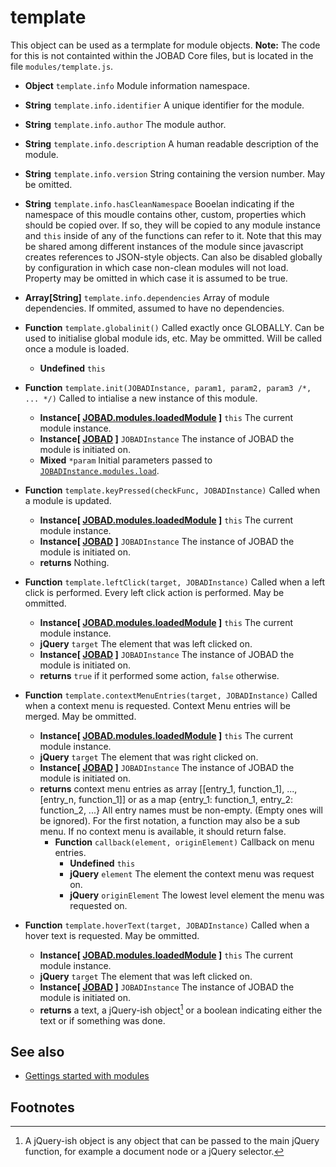 # template

This object can be used as a termplate for module objects. **Note:** The code for this is not containted within the JOBAD Core files, but is located in the file `modules/template.js`. 

* **Object** `template.info` Module information namespace. 
* **String** `template.info.identifier` A unique identifier for the module. 
* **String** `template.info.author` The module author. 
* **String** `template.info.description` A human readable description of the module. 
* **String** `template.info.version` String containing the version number. May be omitted. 
* **String** `template.info.hasCleanNamespace` Booelan indicating if the namespace of this moudle contains other, custom, properties which should be copied over. If so, they will be copied to any module instance and `this` inside of any of the functions can refer to it. Note that this may be shared among different instances of the module since javascript creates references to JSON-style objects. Can also be disabled globally by configuration in which case non-clean modules will not load. Property may be omitted in which case it is assumed to be true. 
* **Array[String]** `template.info.dependencies` Array of module dependencies. If ommited, assumed to have no dependencies. 

* **Function** `template.globalinit()` Called exactly once GLOBALLY. Can be used to initialise global module ids, etc. May be ommitted. Will be called once a module is loaded. 
	* **Undefined** `this`
* **Function** `template.init(JOBADInstance, param1, param2, param3 /*, ... */)` Called to intialise a new instance of this module. 
	* **Instance[ [JOBAD.modules.loadedModule](JOBAD/JOBAD.modules/loadedModule.md) ]** `this` The current module instance. 
	* **Instance[ [JOBAD](JOBAD/JOBADInstance/index.md) ]** `JOBADInstance` The instance of JOBAD the module is initiated on. 
	* **Mixed** `*param` Initial parameters passed to [`JOBADInstance.modules.load`](JOBAD/JOBADInstance/modules.md). 
* **Function** `template.keyPressed(checkFunc, JOBADInstance)` Called when a module is updated. 
	* **Instance[ [JOBAD.modules.loadedModule](JOBAD/JOBAD.modules/loadedModule.md) ]** `this` The current module instance. 
	* **Instance[ [JOBAD](JOBAD/JOBADInstance/index.md) ]** `JOBADInstance` The instance of JOBAD the module is initiated on. 
	* **returns** Nothing. 
* **Function** `template.leftClick(target, JOBADInstance)` Called when a left click is performed.  Every left click action is performed. May be ommitted. 
	* **Instance[ [JOBAD.modules.loadedModule](JOBAD/JOBAD.modules/loadedModule.md) ]** `this` The current module instance. 
	* **jQuery** `target` The element that was left clicked on. 
	* **Instance[ [JOBAD](JOBAD/JOBADInstance/index.md) ]** `JOBADInstance` The instance of JOBAD the module is initiated on. 
	* **returns** `true` if it performed some action, `false` otherwise. 
* **Function** `template.contextMenuEntries(target, JOBADInstance)` Called when a context menu is requested. Context Menu entries will be merged. May be ommitted. 
	* **Instance[ [JOBAD.modules.loadedModule](JOBAD/JOBAD.modules/loadedModule.md) ]** `this` The current module instance. 
	* **jQuery** `target` The element that was right clicked on. 
	* **Instance[ [JOBAD](JOBAD/JOBADInstance/index.md) ]** `JOBADInstance` The instance of JOBAD the module is initiated on. 
	* **returns** context menu entries as array [[entry_1, function_1], ..., [entry_n, function_1]] or as a map {entry_1: function_1, entry_2: function_2, ...} All entry names must be non-empty. (Empty ones will be ignored). For the first notation, a function may also be a sub menu. If no context menu is available, it should return false. 
		* **Function** `callback(element, originElement)` Callback on menu entries. 
			* **Undefined** `this`
			* **jQuery** `element` The element the context menu was request on. 
			* **jQuery** `originElement` The lowest level element the menu was requested on. 
* **Function** `template.hoverText(target, JOBADInstance)` Called when a hover text is requested. May be ommitted. 
	* **Instance[ [JOBAD.modules.loadedModule](JOBAD/JOBAD.modules/loadedModule.md) ]** `this` The current module instance. 
	* **jQuery** `target` The element that was left clicked on. 
	* **Instance[ [JOBAD](JOBAD/JOBADInstance/index.md) ]** `JOBADInstance` The instance of JOBAD the module is initiated on. 
	* **returns** a text, a jQuery-ish object[^1] or a boolean indicating either the text or if something was done. 

## See also
* [Gettings started with modules](../dev/modules.md)

## Footnotes
[^1]: A jQuery-ish object is any object that can be passed to the main jQuery function, for example a document node or a jQuery selector. 

